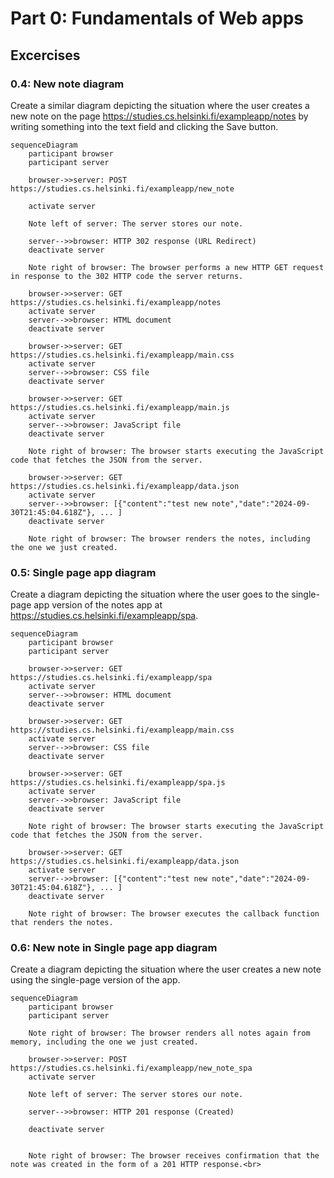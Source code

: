 # Part 0: Fundamentals of Web apps 

## Excercises

### 0.4: New note diagram

Create a similar diagram depicting the situation where the user creates a new note on the page https://studies.cs.helsinki.fi/exampleapp/notes by writing something into the text field and clicking the Save button.
```mermaid
sequenceDiagram
    participant browser
    participant server

    browser->>server: POST https://studies.cs.helsinki.fi/exampleapp/new_note

    activate server

    Note left of server: The server stores our note.

    server-->>browser: HTTP 302 response (URL Redirect)
    deactivate server

    Note right of browser: The browser performs a new HTTP GET request in response to the 302 HTTP code the server returns.
    
    browser->>server: GET https://studies.cs.helsinki.fi/exampleapp/notes
    activate server
    server-->>browser: HTML document
    deactivate server

    browser->>server: GET https://studies.cs.helsinki.fi/exampleapp/main.css
    activate server
    server-->>browser: CSS file
    deactivate server

    browser->>server: GET https://studies.cs.helsinki.fi/exampleapp/main.js
    activate server
    server-->>browser: JavaScript file
    deactivate server

    Note right of browser: The browser starts executing the JavaScript code that fetches the JSON from the server.

    browser->>server: GET https://studies.cs.helsinki.fi/exampleapp/data.json
    activate server
    server-->>browser: [{"content":"test new note","date":"2024-09-30T21:45:04.618Z"}, ... ]
    deactivate server

    Note right of browser: The browser renders the notes, including the one we just created.
```

### 0.5: Single page app diagram

Create a diagram depicting the situation where the user goes to the single-page app version of the notes app at https://studies.cs.helsinki.fi/exampleapp/spa.

```mermaid
sequenceDiagram
    participant browser
    participant server
    
    browser->>server: GET https://studies.cs.helsinki.fi/exampleapp/spa
    activate server
    server-->>browser: HTML document
    deactivate server

    browser->>server: GET https://studies.cs.helsinki.fi/exampleapp/main.css
    activate server
    server-->>browser: CSS file
    deactivate server

    browser->>server: GET https://studies.cs.helsinki.fi/exampleapp/spa.js
    activate server
    server-->>browser: JavaScript file
    deactivate server

    Note right of browser: The browser starts executing the JavaScript code that fetches the JSON from the server.

    browser->>server: GET https://studies.cs.helsinki.fi/exampleapp/data.json
    activate server
    server-->>browser: [{"content":"test new note","date":"2024-09-30T21:45:04.618Z"}, ... ]
    deactivate server

    Note right of browser: The browser executes the callback function that renders the notes.
```
### 0.6: New note in Single page app diagram

Create a diagram depicting the situation where the user creates a new note using the single-page version of the app.

```mermaid
sequenceDiagram
    participant browser
    participant server
    
    Note right of browser: The browser renders all notes again from memory, including the one we just created.

    browser->>server: POST https://studies.cs.helsinki.fi/exampleapp/new_note_spa
    activate server

    Note left of server: The server stores our note.
    
    server-->>browser: HTTP 201 response (Created)
    
    deactivate server


    Note right of browser: The browser receives confirmation that the note was created in the form of a 201 HTTP response.<br>
```